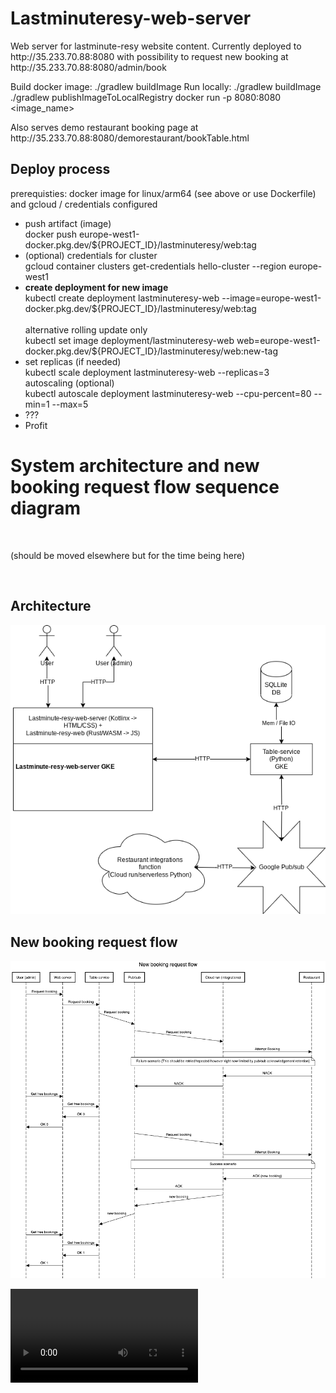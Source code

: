 <h1>Lastminuteresy-web-server</h1>

<p>
Web server for lastminute-resy website content.
Currently deployed to <a>http://35.233.70.88:8080</a> with possibility to request new booking at <a>http://35.233.70.88:8080/admin/book</a>

Build docker image: ./gradlew buildImage
Run locally:
./gradlew buildImage
./gradlew publishImageToLocalRegistry
docker run -p 8080:8080 <image_name>
</p>

<p>
Also serves demo restaurant booking page at 
<a>http://35.233.70.88:8080/demorestaurant/bookTable.html</a>
</p>

<h2>Deploy process</h2>
<p>prerequisties: docker image for linux/arm64 (see above or use Dockerfile) and gcloud / credentials configured</p>
<ul>
<li>push artifact (image) <br>
docker push europe-west1-docker.pkg.dev/${PROJECT_ID}/lastminuteresy/web:tag</li>
<li>(optional) credentials for cluster<br>
gcloud container clusters get-credentials hello-cluster --region europe-west1</li>
<li><strong>create deployment for new image</strong><br>
kubectl create deployment lastminuteresy-web --image=europe-west1-docker.pkg.dev/${PROJECT_ID}/lastminuteresy/web:tag</li>
<br>alternative rolling update only <br>
kubectl set image deployment/lastminuteresy-web web=europe-west1-docker.pkg.dev/${PROJECT_ID}/lastminuteresy/web:new-tag
<li>set replicas (if needed)<br>
kubectl scale deployment lastminuteresy-web --replicas=3
<br>autoscaling (optional)<br>
kubectl autoscale deployment lastminuteresy-web --cpu-percent=80 --min=1 --max=5
<li>???</li>
<li>Profit</li>
</ul>

<h1>System architecture and new booking request flow sequence diagram</h1>
<br>
<p>(should be moved elsewhere but for the time being here)</p>
<br>
<h2>Architecture</h2>
<img src="lastminuteresy_architecture_1.0.drawio.png">
<h2>New booking request flow</h2>
<img src="lastminuteresy_1.0.png">

![Video](https://AlltidSemester1337.github.io/lastminuteresy-web-server/docs/hantverket_demo_censored.mp4)
